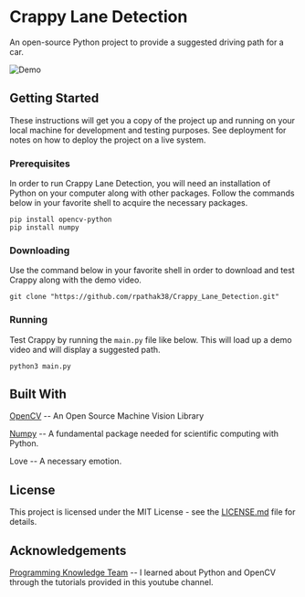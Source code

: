 # Crappy Lane Detection
An open-source Python project to provide a suggested driving path for a car.

![Demo](https://media.giphy.com/media/kbuDItasGI6JbqUYmM/giphy.gif)

## Getting Started
These instructions will get you a copy of the project up and running on your local machine for development and testing purposes. See deployment for notes on how to deploy the project on a live system.

### Prerequisites
In order to run Crappy Lane Detection, you will need an installation of Python on your computer along with other packages. Follow the commands below in your favorite shell to acquire the necessary packages.
```
pip install opencv-python
pip install numpy
```

### Downloading
Use the command below in your favorite shell in order to download and test Crappy along with the demo video.
```
git clone "https://github.com/rpathak38/Crappy_Lane_Detection.git"
```

### Running
Test Crappy by running the ```main.py``` file like below. This will load up a demo video and will display a suggested path.
```
python3 main.py
```

## Built With
[OpenCV](https://github.com/opencv/opencv) -- An Open Source Machine Vision Library

[Numpy](https://github.com/numpy/numpy) -- A fundamental package needed for scientific computing with Python.

Love -- A necessary emotion.

## License
This project is licensed under the MIT License - see the [LICENSE.md](https://github.com/rpathak38/Crappy_Lane_Detection/blob/master/LICENSE) file for details.

## Acknowledgements
[Programming Knowledge Team](https://www.youtube.com/user/ProgrammingKnowledge) -- I learned about Python and OpenCV through the tutorials provided in this youtube channel.
